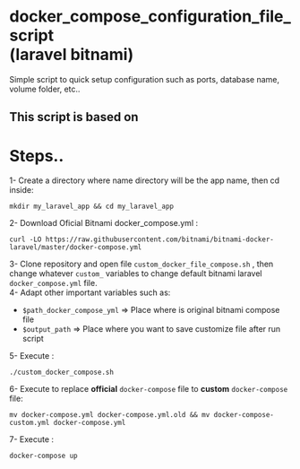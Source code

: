 # docker_compose_configuration_file_script <br> (laravel bitnami)
Simple script to quick setup configuration such as ports, database name, volume folder, etc..

## This script is based on 

# Steps..

1- Create a directory where name directory will be the app name, then cd inside:
```
mkdir my_laravel_app && cd my_laravel_app 
```

2- Download Oficial Bitnami docker_compose.yml :

```
curl -LO https://raw.githubusercontent.com/bitnami/bitnami-docker-laravel/master/docker-compose.yml
```
3- Clone repository and open file ```custom_docker_file_compose.sh```  , then change whatever ```custom_``` variables to change default  bitnami laravel ```docker_compose.yml```  file. <br>
4- Adapt other important variables such as:
  - ```$path_docker_compose_yml``` => Place where is original bitnami compose file
  - ```$output_path``` => Place where you want to save customize file after run script
  
5- Execute : 
```
./custom_docker_compose.sh
```

6- Execute to replace **official** ```docker-compose``` file to **custom** ```docker-compose``` file:

```
mv docker-compose.yml docker-compose.yml.old && mv docker-compose-custom.yml docker-compose.yml
```
7- Execute :
```
docker-compose up
```
